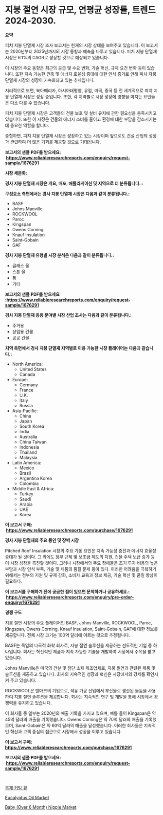 <p><h1>지붕 절연 시장 규모, 연평균 성장률, 트렌드 2024-2030.</h1></p><p><strong>요약</strong></p>
<p><p>피치 지붕 단열재 시장 조사 보고서는 현재의 시장 상태를 보여주고 있습니다. 이 보고서는 2020년부터 2025년까지의 시장 동향과 예측을 다루고 있습니다. 피치 지붕 단열재 시장은 6.1%의 CAGR로 성장할 것으로 예상되고 있습니다.</p><p>이 시장의 주요 동향은 최근의 공급 및 수요 변화, 기술 혁신, 규제 요건 변화 등이 있습니다. 또한 지속 가능한 건축 및 에너지 효율성 증대에 대한 인식 증가로 인해 피치 지붕 단열재 시장의 성장이 가속화되고 있는 추세입니다.</p><p>지리적으로 보면, 북아메리카, 아시아태평양, 유럽, 미국, 중국 등 전 세계적으로 피치 지붕 단열재 시장은 성장 중입니다. 또한, 각 지역별로 시장 성장에 영향을 미치는 요인들은 다소 다를 수 있습니다.</p><p>피치 지붕 단열재 시장은 고객들의 건물 보호 및 설비 유지에 관한 필요성을 충족시키고 있습니다. 또한 이 시장은 건물의 에너지 소비를 줄이고 환경에 대한 부담을 감소시키는 데 중요한 역할을 합니다.</p><p>종합하면, 피치 지붕 단열재 시장은 성장하고 있는 시장이며 앞으로도 건설 산업의 성장과 관련하여 더 많은 기회를 제공할 것으로 기대됩니다.</p></p>
<p><strong>보고서의 샘플 PDF를 받으세요: &nbsp;<a href="https://www.reliableresearchreports.com/enquiry/request-sample/1676291">https://www.reliableresearchreports.com/enquiry/request-sample/1676291</a></strong></p>
<p><strong>시장 세분화:</strong></p>
<p><strong> 경사 지붕 단열재 시장은 개요, 배포, 애플리케이션 및 지역으로 더 분류됩니다. :</strong></p>
<p><strong>구성요소 측면에서는 경사 지붕 단열재 시장은 다음과 같이 분류됩니다.:</strong></p>
<p><ul><li>BASF</li><li>Johns Manville</li><li>ROCKWOOL</li><li>Paroc</li><li>Kingspan</li><li>Owens Corning</li><li>Knauf Insulation</li><li>Saint-Gobain</li><li>GAF</li></ul></p>
<p><strong> 경사 지붕 단열재 유형별 시장 분석은 다음과 같이 분류됩니다.:</strong></p>
<p><ul><li>글래스 울</li><li>스톤 울</li><li>폼</li><li>기타</li></ul></p>
<p><strong>보고서의 샘플 PDF를 받으세요 :<a href="https://www.reliableresearchreports.com/enquiry/request-sample/1676291">https://www.reliableresearchreports.com/enquiry/request-sample/1676291</a></strong></p>
<p><strong> 경사 지붕 단열재 응용 분야별 시장 산업 조사는 다음과 같이 분류됩니다.:</strong></p>
<p><ul><li>주거용</li><li>상업용 건물</li><li>공공 건물</li></ul></p>
<p><strong>지역 측면에서 경사 지붕 단열재 지역별로 이용 가능한 시장 플레이어는 다음과 같습니다.:</strong></p>
<p><ul>
    <li>
        North America:
        <ul>
            <li>United States</li>
            <li>Canada</li>
        </ul>
    </li>
    <li>
        Europe:
        <ul>
            <li>Germany</li>
            <li>France</li>
            <li>U.K.</li>
            <li>Italy</li>
            <li>Russia</li>
        </ul>
    </li>
    <li>
        Asia-Pacific:
        <ul>
            <li>China</li>
            <li>Japan</li>
            <li>South Korea</li>
            <li>India</li>
            <li>Australia</li>
            <li>China Taiwan</li>
            <li>Indonesia</li>
            <li>Thailand</li>
            <li>Malaysia</li>
        </ul>
    </li>
    <li>
        Latin America:
        <ul>
            <li>Mexico</li>
            <li>Brazil</li>
            <li>Argentina Korea</li>
            <li>Colombia</li>
        </ul>
    </li>
    <li>
        Middle East & Africa:
        <ul>
            <li>Turkey</li>
            <li>Saudi</li>
            <li>Arabia</li>
            <li>UAE</li>
            <li>Korea</li>
        </ul>
    </li>
    </ul></p>
<p><strong>이 보고서 구매: &nbsp;<a href="https://www.reliableresearchreports.com/purchase/1676291">https://www.reliableresearchreports.com/purchase/1676291</a></strong></p>
<p><strong>경사 지붕 단열재의 주요 동인 및 장벽 시장</strong></p>
<p><p>Pitched Roof Insulation 시장의 주요 기동 요인은 지속 가능성 증진과 에너지 효율성 증대가 될 것이다. 그 외에도 정부 규제 및 보조금 제도의 지원, 건물 주택 보급 증가 등이 시장 성장을 촉진할 것이다. 그러나 시장에서의 주요 장애물은 초기 투자 비용의 높은 부담과 시장 인식 부족, 기술 및 제품의 품질 문제 등이 있다. 이러한 어려움을 극복하기 위해서는 정부의 지원 및 규제 강화, 소비자 교육과 정보 제공, 기술 혁신 및 품질 향상이 필요하다.</p></p>
<p><strong>이 보고서를 구매하기 전에 궁금한 점이 있으면 문의하거나 공유하세요.: &nbsp;<a href="https://www.reliableresearchreports.com/enquiry/pre-order-enquiry/1676291">https://www.reliableresearchreports.com/enquiry/pre-order-enquiry/1676291</a></strong></p>
<p><strong>경쟁 구도</strong></p>
<p><p>지붕 절연 시장의 주요 플레이어인 BASF, Johns Manville, ROCKWOOL, Paroc, Kingspan, Owens Corning, Knauf Insulation, Saint-Gobain, GAF에 대한 정보를 제공합니다. 전체 시장 크기는 100억 달러에 이르는 것으로 추정됩니다.</p><p>BASF는 독일의 다국적 화학 회사로, 지붕 절연 솔루션을 제공하는 선도적인 기업 중 하나입니다. 회사는 혁신적인 제품과 지속 가능한 기술을 개발하여 시장에서 주목을 받고 있습니다.</p><p>Johns Manville은 미국의 건설 및 첨단 소재 제조업체로, 지붕 절연과 관련된 제품 및 솔루션을 제공하고 있습니다. 회사의 지속적인 성장과 혁신은 시장에서의 강세를 확인시켜 주고 있습니다.</p><p>ROCKWOOL은 덴마크의 기업으로, 석유 가공 산업에서 부산물로 생산된 돌돔을 사용하여 지붕 절연 솔루션을 제공합니다. 회사는 지속적인 연구 및 개발을 통해 시장에서 경쟁력을 유지하고 있습니다.</p><p>이 회사들 중 일부는 2020년의 매출 기록을 가지고 있으며, 예를 들어 Kingspan은 약 45억 달러의 매출을 기록했습니다. Owens Corning은 약 70억 달러의 매출을 기록했으며, Saint-Gobain은 약 60억 달러의 매출을 달성했습니다. 이러한 회사들은 지속적인 혁신과 고객 중심의 접근으로 시장에서 성공을 이루고 있습니다.</p></p>
<p><strong>이 보고서 구매: &nbsp; <a href="https://www.reliableresearchreports.com/purchase/1676291">https://www.reliableresearchreports.com/purchase/1676291</a></strong></p>
<p><strong>보고서의 샘플 PDF를 받으세요: &nbsp;<a href="https://www.reliableresearchreports.com/enquiry/request-sample/1676291">https://www.reliableresearchreports.com/enquiry/request-sample/1676291</a></strong><strong></strong></p>
<p>&nbsp;</p>
<p><p><a href="https://github.com/bvubpqd5241630/Market-Research-Report-List-1/blob/main/41421417243.md">목재 커팅 휠</a></p><p><a href="https://confirmed-shield-e13.notion.site/Eucalyptus-Oil-Market-Research-Report-Unlocks-Analysis-on-the-Market-Financial-Status-Market-Size--8e7561fe9d394b2bbcce2f6776d92602">Eucalyptus Oil Market</a></p><p><a href="https://github.com/ChiragRP21/Market-Research-Report-List-3/blob/main/baby-over-6-month-nipple-market.md">Baby (Over 6 Month) Nipple Market</a></p></p>